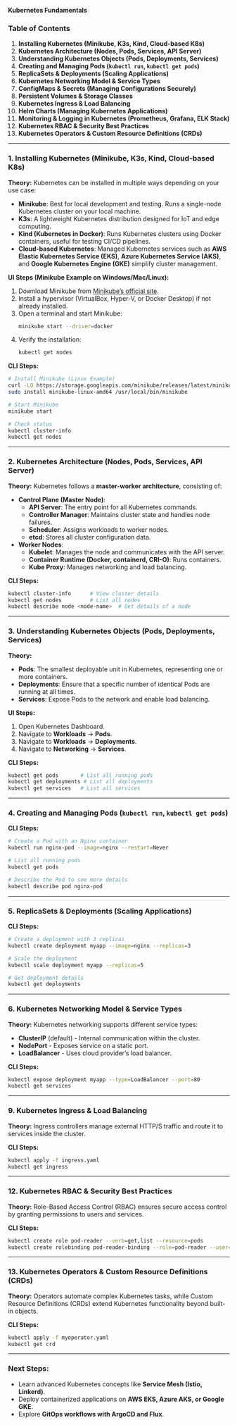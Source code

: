 **Kubernetes Fundamentals**

### **Table of Contents**
1. **Installing Kubernetes (Minikube, K3s, Kind, Cloud-based K8s)**
2. **Kubernetes Architecture (Nodes, Pods, Services, API Server)**
3. **Understanding Kubernetes Objects (Pods, Deployments, Services)**
4. **Creating and Managing Pods (`kubectl run`, `kubectl get pods`)**
5. **ReplicaSets & Deployments (Scaling Applications)**
6. **Kubernetes Networking Model & Service Types**
7. **ConfigMaps & Secrets (Managing Configurations Securely)**
8. **Persistent Volumes & Storage Classes**
9. **Kubernetes Ingress & Load Balancing**
10. **Helm Charts (Managing Kubernetes Applications)**
11. **Monitoring & Logging in Kubernetes (Prometheus, Grafana, ELK Stack)**
12. **Kubernetes RBAC & Security Best Practices**
13. **Kubernetes Operators & Custom Resource Definitions (CRDs)**

---

### **1. Installing Kubernetes (Minikube, K3s, Kind, Cloud-based K8s)**
**Theory:**
Kubernetes can be installed in multiple ways depending on your use case:
- **Minikube**: Best for local development and testing. Runs a single-node Kubernetes cluster on your local machine.
- **K3s**: A lightweight Kubernetes distribution designed for IoT and edge computing.
- **Kind (Kubernetes in Docker)**: Runs Kubernetes clusters using Docker containers, useful for testing CI/CD pipelines.
- **Cloud-based Kubernetes**: Managed Kubernetes services such as **AWS Elastic Kubernetes Service (EKS)**, **Azure Kubernetes Service (AKS)**, and **Google Kubernetes Engine (GKE)** simplify cluster management.

**UI Steps (Minikube Example on Windows/Mac/Linux):**
1. Download Minikube from [Minikube’s official site](https://minikube.sigs.k8s.io/docs/start/).
2. Install a hypervisor (VirtualBox, Hyper-V, or Docker Desktop) if not already installed.
3. Open a terminal and start Minikube:
   ```sh
   minikube start --driver=docker
   ```
4. Verify the installation:
   ```sh
   kubectl get nodes
   ```

**CLI Steps:**
```sh
# Install Minikube (Linux Example)
curl -LO https://storage.googleapis.com/minikube/releases/latest/minikube-linux-amd64
sudo install minikube-linux-amd64 /usr/local/bin/minikube

# Start Minikube
minikube start

# Check status
kubectl cluster-info
kubectl get nodes
```

---

### **2. Kubernetes Architecture (Nodes, Pods, Services, API Server)**
**Theory:**
Kubernetes follows a **master-worker architecture**, consisting of:
- **Control Plane (Master Node)**:
  - **API Server**: The entry point for all Kubernetes commands.
  - **Controller Manager**: Maintains cluster state and handles node failures.
  - **Scheduler**: Assigns workloads to worker nodes.
  - **etcd**: Stores all cluster configuration data.
- **Worker Nodes**:
  - **Kubelet**: Manages the node and communicates with the API server.
  - **Container Runtime (Docker, containerd, CRI-O)**: Runs containers.
  - **Kube Proxy**: Manages networking and load balancing.

**CLI Steps:**
```sh
kubectl cluster-info      # View cluster details
kubectl get nodes         # List all nodes
kubectl describe node <node-name>  # Get details of a node
```

---

### **3. Understanding Kubernetes Objects (Pods, Deployments, Services)**
**Theory:**
- **Pods**: The smallest deployable unit in Kubernetes, representing one or more containers.
- **Deployments**: Ensure that a specific number of identical Pods are running at all times.
- **Services**: Expose Pods to the network and enable load balancing.

**UI Steps:**
1. Open Kubernetes Dashboard.
2. Navigate to **Workloads** → **Pods**.
3. Navigate to **Workloads** → **Deployments**.
4. Navigate to **Networking** → **Services**.

**CLI Steps:**
```sh
kubectl get pods       # List all running pods
kubectl get deployments # List all deployments
kubectl get services   # List all services
```

---

### **4. Creating and Managing Pods (`kubectl run`, `kubectl get pods`)**
**CLI Steps:**
```sh
# Create a Pod with an Nginx container
kubectl run nginx-pod --image=nginx --restart=Never

# List all running pods
kubectl get pods

# Describe the Pod to see more details
kubectl describe pod nginx-pod
```

---

### **5. ReplicaSets & Deployments (Scaling Applications)**
**CLI Steps:**
```sh
# Create a deployment with 3 replicas
kubectl create deployment myapp --image=nginx --replicas=3

# Scale the deployment
kubectl scale deployment myapp --replicas=5

# Get deployment details
kubectl get deployments
```

---

### **6. Kubernetes Networking Model & Service Types**
**Theory:**
Kubernetes networking supports different service types:
- **ClusterIP** (default) - Internal communication within the cluster.
- **NodePort** - Exposes service on a static port.
- **LoadBalancer** - Uses cloud provider’s load balancer.

**CLI Steps:**
```sh
kubectl expose deployment myapp --type=LoadBalancer --port=80
kubectl get services
```

---

### **9. Kubernetes Ingress & Load Balancing**
**Theory:**
Ingress controllers manage external HTTP/S traffic and route it to services inside the cluster.

**CLI Steps:**
```sh
kubectl apply -f ingress.yaml
kubectl get ingress
```

---

### **12. Kubernetes RBAC & Security Best Practices**
**Theory:**
Role-Based Access Control (RBAC) ensures secure access control by granting permissions to users and services.

**CLI Steps:**
```sh
kubectl create role pod-reader --verb=get,list --resource=pods
kubectl create rolebinding pod-reader-binding --role=pod-reader --user=admin
```

---

### **13. Kubernetes Operators & Custom Resource Definitions (CRDs)**
**Theory:**
Operators automate complex Kubernetes tasks, while Custom Resource Definitions (CRDs) extend Kubernetes functionality beyond built-in objects.

**CLI Steps:**
```sh
kubectl apply -f myoperator.yaml
kubectl get crd
```

---

### **Next Steps:**
- Learn advanced Kubernetes concepts like **Service Mesh (Istio, Linkerd)**.
- Deploy containerized applications on **AWS EKS, Azure AKS, or Google GKE**.
- Explore **GitOps workflows with ArgoCD and Flux**.

